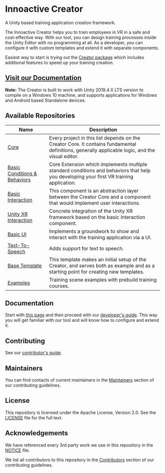 # Innoactive Creator

A Unity based training application creation framework.

The Innoactive Creator helps you to train employees in VR in a safe and cost-effective way. With our tool, you can design training processes inside the Unity Editor with no programming at all. As a developer, you can configure it with custom templates and extend it with separate components.

Easiest way to start is trying out the [Creator package](https://www.innoactive.io/creator) which includes additional features to speed up your training creation.

## [Visit our Documentation](https://developers.innoactive.de/documentation/creator/latest/articles/getting-started/index.html)

**Note:** The Creator is built to work with Unity 2019.4.X LTS version to compile on a Windows 10 machine, and supports applications for Windows and Android based Standalone devices.

## Available Repositories

|Name|Description|
|---|---|
|[Core](https://github.com/Innoactive/Creator)|Every project in this list depends on the Creator Core. It contains fundamental definitions, generally applicable logic, and the visual editor.|
|[Basic Conditions & Behaviors](https://github.com/Innoactive/Basic-Conditions-And-Behaviors)|Core Extension which implements multiple standard conditions and behaviors that help you developing your first VR training application.|
|[Basic Interaction](https://github.com/Innoactive/Basic-Interaction-Component)|This component is an abstraction layer between the Creator Core and a component that would implement user interactions.|
|[Unity XR Interaction](https://github.com/Innoactive/XR-Interaction-Component)|Concrete integration of the Unity XR framework based on the basic interaction component.|
|[Basic UI](https://github.com/Innoactive/Basic-UI-Component)|Implements a groundwork to show and interact with the training application via a UI.|
|[Text-To-Speech](https://github.com/Innoactive/TextToSpeech-Component)|Adds support for text to speech.|
|[Base Template](https://github.com/Innoactive/Creator-Base-Template)|This template makes an initial setup of the Creator, and serves both as example and as a starting point for creating new templates.|
|[Examples](https://github.com/Innoactive/XR-Creator-Examples)|Training scene examples with prebuild training courses.|

## Documentation

Start with [this page](http://developers.innoactive.de/documentation/creator/latest/articles/getting-started/index.html) and then proceed with our [developer's guide](http://developers.innoactive.de/documentation/creator/latest/articles/developer/index.html). This way you will get familiar with our tool and will know how to configure and extend it.

## Contributing

See our [contributor's guide](.github/CONTRIBUTING.md).

## Maintainers

You can find contacts of current maintainers in the [Maintainers](.github/CONTRIBUTING.md#maintainers) section of our contributing guidelines.

## License

This repository is licensed under the Apache License, Version 2.0. See the [LICENSE](LICENSE) file for the full text.

## Acknowledgements

We have referenced every 3rd party work we use in this repository in the [NOTICE](NOTICE) file.

We list all contributors to this repository in the [Contributors](.github/CONTRIBUTING.md#contributors) section of our contributing guidelines.
